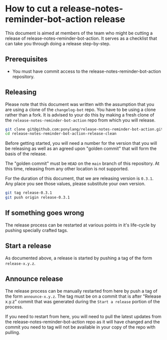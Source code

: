 # How to cut a release-notes-reminder-bot-action release

This document is aimed at members of the team who might be cutting a release of release-notes-reminder-bot-action. It serves as a checklist that can take you through doing a release step-by-step.

## Prerequisites

* You must have commit access to the release-notes-reminder-bot-action repository.

## Releasing

Please note that this document was written with the assumption that you are using a clone of the `changelog-bot` repo. You have to be using a clone rather than a fork. It is advised to your do this by making a fresh clone of the `release-notes-reminder-bot-action` repo from which you will release.

```bash
git clone git@github.com:ponylang/release-notes-reminder-bot-action.git release-notes-reminder-bot-action-release-clean
cd release-notes-reminder-bot-action-release-clean
```

Before getting started, you will need a number for the version that you will be releasing as well as an agreed upon "golden commit" that will form the basis of the release.

The "golden commit" must be `HEAD` on the `main` branch of this repository. At this time, releasing from any other location is not supported.

For the duration of this document, that we are releasing version is `0.3.1`. Any place you see those values, please substitute your own version.

```bash
git tag release-0.3.1
git push origin release-0.3.1
```

## If something goes wrong

The release process can be restarted at various points in it's life-cycle by pushing specially crafted tags.

## Start a release

As documented above, a release is started by pushing a tag of the form `release-x.y.z`.

## Announce release

The release process can be manually restarted from here by push a tag of the form `announce-x.y.z`. The tag must be on a commit that is after "Release x.y.z" commit that was generated during the `Start a release` portion of the process.

If you need to restart from here, you will need to pull the latest updates from the release-notes-reminder-bot-action repo as it will have changed and the commit you need to tag will not be available in your copy of the repo with pulling.
